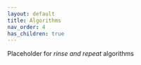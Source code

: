 ```yaml
---
layout: default
title: Algorithms
nav_order: 4
has_children: true
---
```

<div align='justify'>
Placeholder for <em> rinse and repeat </em> algorithms
</div>  

 

